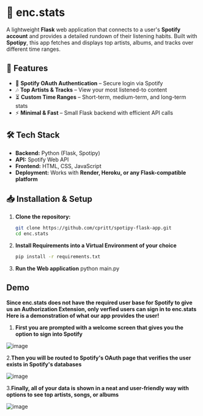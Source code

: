 # 🎵 enc.stats 

A lightweight **Flask** web application that connects to a user's **Spotify account** and provides a detailed rundown of their listening habits. Built with **Spotipy**, this app fetches and displays top artists, albums, and tracks over different time ranges.  

## 🚀 Features  
- 🔑 **Spotify OAuth Authentication** – Secure login via Spotify  
- 🎶 **Top Artists & Tracks** – View your most listened-to content  
- ⏳ **Custom Time Ranges** – Short-term, medium-term, and long-term stats  
- ⚡ **Minimal & Fast** – Small Flask backend with efficient API calls  

## 🛠 Tech Stack  
- **Backend:** Python (Flask, Spotipy)  
- **API:** Spotify Web API  
- **Frontend:** HTML, CSS, JavaScript  
- **Deployment:** Works with **Render, Heroku, or any Flask-compatible platform**  

## 📥 Installation & Setup  

1. **Clone the repository:**  
   ```sh
   git clone https://github.com/cpritt/spotipy-flask-app.git  
   cd enc.stats
2. **Install Requirements into a Virtual Environment of your choice**
   ```sh
   pip install -r requirements.txt
3. **Run the Web application**
   python main.py

## Demo
**Since enc.stats does not have the required user base for Spotify to give us an Authorization Extension, only verfied users can sign in to enc.stats**
**Here is a demonstration of what our app provides the user!**
1. **First you are prompted with a welcome screen that gives you the option to sign into Spotify**
   
![image](https://github.com/user-attachments/assets/058f808a-b9ed-41b5-8e52-630140bc9406)


2.**Then you will be routed to Spotify's OAuth page that verifies the user exists in Spotify's databases**

![image](https://github.com/user-attachments/assets/3d2fd1fd-8982-4126-af5f-06902422f387)


3.**Finally, all of your data is shown in a neat and user-friendly way with options to see top artists, songs, or albums**

![image](https://github.com/user-attachments/assets/fa9dce66-7bc5-4bca-9878-219aae632af6)
